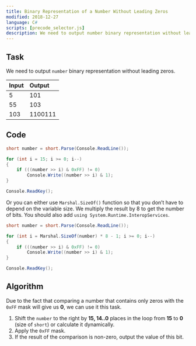 ```yaml
---
title: Binary Representation of a Number Without Leading Zeros
modified: 2018-12-27
language: C#
scripts: [precode_selector.js]
description: We need to output number binary representation without leading zeros.
---
```


## Task

We need to output `number` binary representation without leading zeros.

| Input | Output |
| :---- | :----- |
| 5     | 101    |
| 55    | 103    |
| 103   | 1100111|

## Code

```csharp
short number = short.Parse(Console.ReadLine());

for (int i = 15; i >= 0; i--)
{
    if (((number >> i) & 0xFF) != 0)
        Console.Write((number >> i) & 1);
}

Console.ReadKey();
```

Or you can either use `Marshal.SizeOf()` function so that you don’t have to depend on the variable size. We multiply the result by 8 to get the number of bits. You should also add `using System.Runtime.InteropServices`.

```csharp
short number = short.Parse(Console.ReadLine());

for (int i = Marshal.SizeOf(number) * 8 - 1; i >= 0; i--)
{
    if (((number >> i) & 0xFF) != 0)
        Console.Write((number >> i) & 1);
}

Console.ReadKey();
```

## Algorithm

Due to the fact that comparing a number that contains only zeros with the `0xFF` mask will give us **0**, we can use it this task.

1.  Shift the `number` to the right by **15, 14..0** places in the loop from **15** to **0** (size of `short`) or calculate it dynamically.
2.  Apply the `0xFF` mask.
3.  If the result of the comparison is non-zero, output the value of this bit.